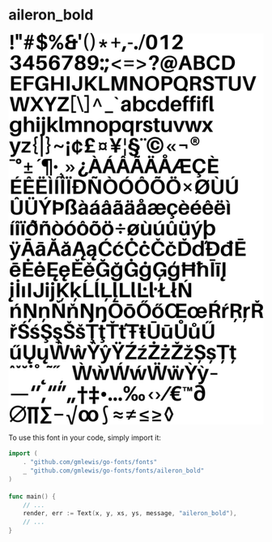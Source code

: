 # aileron_bold

![aileron_bold](aileron_bold.png)

To use this font in your code, simply import it:

```go
import (
	. "github.com/gmlewis/go-fonts/fonts"
	_ "github.com/gmlewis/go-fonts/fonts/aileron_bold"
)

func main() {
	// ...
	render, err := Text(x, y, xs, ys, message, "aileron_bold"),
	// ...
}
```
